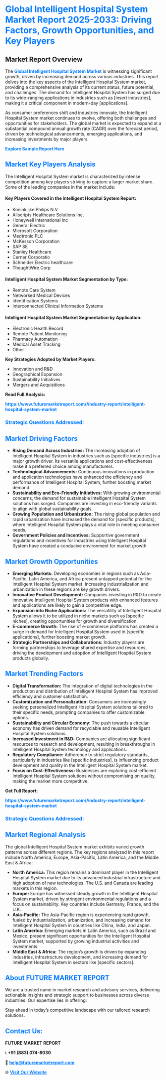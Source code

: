 <h1 style="color: #007BFF;">Global Intelligent Hospital System Market Report 2025-2033: Driving Factors, Growth Opportunities, and Key Players</h1>

<section id="overview">
<h2>Market Report Overview</h2>
<p>The <a href="https://www.futuremarketreport.com//industry-report/intelligent-hospital-system-market" style="color: #007BFF; text-decoration: none;"><strong>Global Intelligent Hospital System Market</strong></a> is witnessing significant growth, driven by increasing demand across various industries. This report delves into the key aspects of the Intelligent Hospital System market, providing a comprehensive analysis of its current status, future potential, and challenges. The demand for Intelligent Hospital System has surged due to its wide-ranging applications in industries such as [insert industries], making it a critical component in modern-day [applications].</p>
<p>As consumer preferences shift and industries innovate, the Intelligent Hospital System market continues to evolve, offering both challenges and opportunities for stakeholders. The global market is expected to expand at a substantial compound annual growth rate (CAGR) over the forecast period, driven by technological advancements, emerging applications, and increasing investments by major players.</p>
</section>

<section id="overview">
<p><a href="https://www.futuremarketreport.com//request-sample/reportId=79747" style="color: #007BFF; text-decoration: none;"><strong>Explore Sample Report Here</strong></a></p>
</section>

<section id="key-players">
<h2 style="color: #007BFF;">Market Key Players Analysis</h2>
<p>The Intelligent Hospital System market is characterized by intense competition among key players striving to capture a larger market share. Some of the leading companies in the market include:</p>
<h4>Key Players Covered in the Intelligent Hospital System Report:</h4>
<ul><li>Koninklijke Philips N.V</li><li>Allscripts Healthcare Solutions Inc.</li><li>Honeywell International Inc</li><li>General Electric</li><li>Microsoft Corporation</li><li>Medtronic PLC</li><li>McKesson Corporation</li><li>SAP SE</li><li>Stanley Healthcare</li><li>Cerner Corporatio</li><li>Schneider Electric healthcare</li><li>ThoughtWire Corp</li></ul>
<h4>Intelligent Hospital System Market Segmentation by Type:</h4>
<ul><li>Remote Care System</li><li>Networked Medical Devices</li><li>Identification Systems</li><li>Interconnected Clinical Information Systems</li></ul>

<h4>Intelligent Hospital System Market Segmentation by Application:</h4>
<ul><li>Electronic Health Record</li><li>Remote Patient Monitoring</li><li>Pharmacy Automation</li><li>Medical Asset Tracking</li><li>Other</li></ul>
<p><strong>Key Strategies Adopted by Market Players:</strong></p>
<ul>
<li>Innovation and R&D</li>
<li>Geographical Expansion</li>
<li>Sustainability Initiatives</li>
<li>Mergers and Acquisitions</li>
</ul>
</section>

<section>
<p><strong>Read Full Analysis: </strong></p><a href="https://www.futuremarketreport.com//industry-report/intelligent-hospital-system-market" style="color: #007BFF; text-decoration: none;"><strong>https://www.futuremarketreport.com//industry-report/intelligent-hospital-system-market</strong></a>
<h3 style="color: #007BFF;">Strategic Questions Addressed:</h3>
</section>

<section id="driving-factors">
<h2 style="color: #007BFF;">Market Driving Factors</h2>
<ul>
<li><strong>Rising Demand Across Industries:</strong> The increasing adoption of Intelligent Hospital System in industries such as [specific industries] is a major growth driver. Its versatile applications and cost-effectiveness make it a preferred choice among manufacturers.</li>
<li><strong>Technological Advancements:</strong> Continuous innovations in production and application technologies have enhanced the efficiency and performance of Intelligent Hospital System, further boosting market demand.</li>
<li><strong>Sustainability and Eco-Friendly Initiatives:</strong> With growing environmental concerns, the demand for sustainable Intelligent Hospital System solutions has surged. Companies are investing in eco-friendly variants to align with global sustainability goals.</li>
<li><strong>Growing Population and Urbanization:</strong> The rising global population and rapid urbanization have increased the demand for [specific products], where Intelligent Hospital System plays a vital role in meeting consumer needs.</li>
<li><strong>Government Policies and Incentives:</strong> Supportive government regulations and incentives for industries using Intelligent Hospital System have created a conducive environment for market growth.</li>
</ul>
</section>

<section id="growth-opportunities">
<h2 style="color: #007BFF;">Market Growth Opportunities</h2>
<ul>
<li><strong>Emerging Markets:</strong> Developing economies in regions such as Asia-Pacific, Latin America, and Africa present untapped potential for the Intelligent Hospital System market. Increasing industrialization and urbanization in these regions are key growth drivers.</li>
<li><strong>Innovative Product Development:</strong> Companies investing in R&D to create innovative Intelligent Hospital System products with enhanced features and applications are likely to gain a competitive edge.</li>
<li><strong>Expansion into Niche Applications:</strong> The versatility of Intelligent Hospital System allows it to be utilized in niche markets such as [specific niches], creating opportunities for growth and diversification.</li>
<li><strong>E-commerce Growth:</strong> The rise of e-commerce platforms has created a surge in demand for Intelligent Hospital System used in [specific applications], further boosting market growth.</li>
<li><strong>Strategic Partnerships and Collaborations:</strong> Industry players are forming partnerships to leverage shared expertise and resources, driving the development and adoption of Intelligent Hospital System products globally.</li>
</ul>
</section>

<section id="trending-factors">
<h2 style="color: #007BFF;">Market Trending Factors</h2>
<ul>
<li><strong>Digital Transformation:</strong> The integration of digital technologies in the production and distribution of Intelligent Hospital System has improved efficiency and customer satisfaction.</li>
<li><strong>Customization and Personalization:</strong> Consumers are increasingly seeking personalized Intelligent Hospital System solutions tailored to their specific needs, prompting companies to offer customizable options.</li>
<li><strong>Sustainability and Circular Economy:</strong> The push towards a circular economy has driven demand for recyclable and reusable Intelligent Hospital System solutions.</li>
<li><strong>Increased Investment in R&D:</strong> Companies are allocating significant resources to research and development, resulting in breakthroughs in Intelligent Hospital System technology and applications.</li>
<li><strong>Regulatory Compliance:</strong> Adherence to strict regulatory standards, particularly in industries like [specific industries], is influencing product development and quality in the Intelligent Hospital System market.</li>
<li><strong>Focus on Cost-Effectiveness:</strong> Businesses are exploring cost-efficient Intelligent Hospital System solutions without compromising on quality, making the market more competitive.</li>
</ul>
</section>

<section>
<p><strong>Get Full Report: </strong></p><a href="https://www.futuremarketreport.com//industry-report/intelligent-hospital-system-market" style="color: #007BFF; text-decoration: none;"><strong>https://www.futuremarketreport.com//industry-report/intelligent-hospital-system-market</strong></a>
<h3 style="color: #007BFF;">Strategic Questions Addressed:</h3>
</section>


<section id="regional-analysis">
<h2 style="color: #007BFF;">Market Regional Analysis</h2>
<p>The global Intelligent Hospital System market exhibits varied growth patterns across different regions. The key regions analyzed in this report include North America, Europe, Asia-Pacific, Latin America, and the Middle East & Africa:</p>
<ul>
<li><strong>North America:</strong> This region remains a dominant player in the Intelligent Hospital System market due to its advanced industrial infrastructure and high adoption of new technologies. The U.S. and Canada are leading markets in this region.</li>
<li><strong>Europe:</strong> Europe has witnessed steady growth in the Intelligent Hospital System market, driven by stringent environmental regulations and a focus on sustainability. Key countries include Germany, France, and the U.K.</li>
<li><strong>Asia-Pacific:</strong> The Asia-Pacific region is experiencing rapid growth, fueled by industrialization, urbanization, and increasing demand for Intelligent Hospital System in countries like China, India, and Japan.</li>
<li><strong>Latin America:</strong> Emerging markets in Latin America, such as Brazil and Mexico, present significant opportunities for the Intelligent Hospital System market, supported by growing industrial activities and investments.</li>
<li><strong>Middle East & Africa:</strong> The region’s growth is driven by expanding industries, infrastructure development, and increasing demand for Intelligent Hospital System in sectors like [specific sectors].</li>
</ul>
</section>

<footer>
<h2 style="color: #007BFF;">About FUTURE MARKET REPORT</h2>
<p>We are a trusted name in market research and advisory services, delivering actionable insights and strategic support to businesses across diverse industries. Our expertise lies in offering:</p>

<p>Stay ahead in today’s competitive landscape with our tailored research solutions.</p>

<h2 style="color: #007BFF;">Contact Us:</h2>
<p><strong>FUTURE MARKET REPORT</strong></p>
<p>📞 <strong>+91 (883) 074-8030</strong></p>
<p>📧 <strong><a href="mailto:help@futuremarketreport.com" style="color: #007BFF;">help@futuremarketreport.com</a></strong></p>
<p>🌐 <strong><a href="https://www.futuremarketreport.com/" style="color: #007BFF;">Visit Our Website</a></strong></p>
</footer>